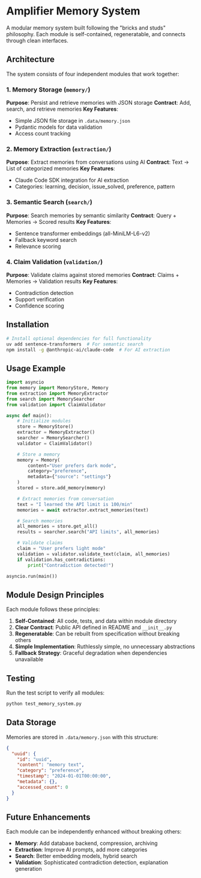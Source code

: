 # Amplifier Memory System

A modular memory system built following the "bricks and studs" philosophy. Each module is self-contained, regeneratable, and connects through clean interfaces.

## Architecture

The system consists of four independent modules that work together:

### 1. Memory Storage (`memory/`)

**Purpose**: Persist and retrieve memories with JSON storage
**Contract**: Add, search, and retrieve memories
**Key Features**:

- Simple JSON file storage in `.data/memory.json`
- Pydantic models for data validation
- Access count tracking

### 2. Memory Extraction (`extraction/`)

**Purpose**: Extract memories from conversations using AI
**Contract**: Text → List of categorized memories
**Key Features**:

- Claude Code SDK integration for AI extraction
- Categories: learning, decision, issue_solved, preference, pattern

### 3. Semantic Search (`search/`)

**Purpose**: Search memories by semantic similarity
**Contract**: Query + Memories → Scored results
**Key Features**:

- Sentence transformer embeddings (all-MiniLM-L6-v2)
- Fallback keyword search
- Relevance scoring

### 4. Claim Validation (`validation/`)

**Purpose**: Validate claims against stored memories
**Contract**: Claims + Memories → Validation results
**Key Features**:

- Contradiction detection
- Support verification
- Confidence scoring

## Installation

```bash
# Install optional dependencies for full functionality
uv add sentence-transformers  # For semantic search
npm install -g @anthropic-ai/claude-code  # For AI extraction
```

## Usage Example

```python
import asyncio
from memory import MemoryStore, Memory
from extraction import MemoryExtractor
from search import MemorySearcher
from validation import ClaimValidator

async def main():
    # Initialize modules
    store = MemoryStore()
    extractor = MemoryExtractor()
    searcher = MemorySearcher()
    validator = ClaimValidator()

    # Store a memory
    memory = Memory(
        content="User prefers dark mode",
        category="preference",
        metadata={"source": "settings"}
    )
    stored = store.add_memory(memory)

    # Extract memories from conversation
    text = "I learned the API limit is 100/min"
    memories = await extractor.extract_memories(text)

    # Search memories
    all_memories = store.get_all()
    results = searcher.search("API limits", all_memories)

    # Validate claims
    claim = "User prefers light mode"
    validation = validator.validate_text(claim, all_memories)
    if validation.has_contradictions:
        print("Contradiction detected!")

asyncio.run(main())
```

## Module Design Principles

Each module follows these principles:

1. **Self-Contained**: All code, tests, and data within module directory
2. **Clear Contract**: Public API defined in README and `__init__.py`
3. **Regeneratable**: Can be rebuilt from specification without breaking others
4. **Simple Implementation**: Ruthlessly simple, no unnecessary abstractions
5. **Fallback Strategy**: Graceful degradation when dependencies unavailable

## Testing

Run the test script to verify all modules:

```bash
python test_memory_system.py
```

## Data Storage

Memories are stored in `.data/memory.json` with this structure:

```json
{
  "uuid": {
    "id": "uuid",
    "content": "memory text",
    "category": "preference",
    "timestamp": "2024-01-01T00:00:00",
    "metadata": {},
    "accessed_count": 0
  }
}
```

## Future Enhancements

Each module can be independently enhanced without breaking others:

- **Memory**: Add database backend, compression, archiving
- **Extraction**: Improve AI prompts, add more categories
- **Search**: Better embedding models, hybrid search
- **Validation**: Sophisticated contradiction detection, explanation generation
